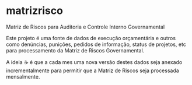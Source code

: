# matrizrisco
Matriz de Riscos para Auditoria e Controle Interno Governamental

Este projeto é uma fonte de dados de execução orçamentária e outros como denúncias, punições, pedidos de informação, status de projetos, etc para processamento da Matriz de Riscos Governamental.

A ideia :coffee: é que a cada mes uma nova versão destes dados seja anexado incrementalmente para permitir que a Matriz de Riscos seja processada mensalmente.

